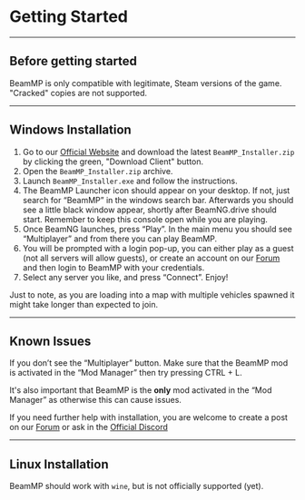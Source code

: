 # Getting Started

---
## **Before getting started**
BeamMP is only compatible with legitimate, Steam versions of the game. "Cracked" copies are not supported.

---
## **Windows Installation**
1. Go to our [Official Website](https://beammp.com/) and download the latest `BeamMP_Installer.zip` by clicking the green, "Download Client" button.
2. Open the `BeamMP_Installer.zip` archive.
3. Launch `BeamMP_Installer.exe` and follow the instructions.
4. The BeamMP Launcher icon should appear on your desktop. If not, just search for “BeamMP” in the windows search bar. Afterwards you should see a little black window appear, shortly after BeamNG.drive should start. Remember to keep this console open while you are playing.
5. Once BeamNG launches, press “Play”. In the main menu you should see “Multiplayer” and from there you can play BeamMP.
6. You will be prompted with a login pop-up, you can either play as a guest (not all servers will allow guests), or create an account on our [Forum](https://forum.beammp.com) and then login to BeamMP with your credentials.
7. Select any server you like, and press “Connect”. Enjoy!

Just to note, as you are loading into a map with multiple vehicles spawned it might take longer than expected to join.

---
## **Known Issues**
If you don’t see the “Multiplayer” button. Make sure that the BeamMP mod is activated in the “Mod Manager” then try pressing CTRL + L.

It's also important that BeamMP is the **only** mod activated in the “Mod Manager” as otherwise this can cause issues.

If you need further help with installation, you are welcome to create a post on our [Forum](https://forum.beammp.com) or ask in the [Official Discord](https://discord.gg/beammp) 

---
## **Linux Installation**

BeamMP should work with `wine`, but is not officially supported (yet).